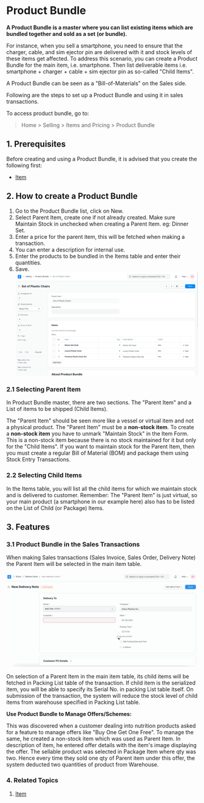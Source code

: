 
# Product Bundle



**A Product Bundle is a master where you can list existing items which are bundled together and sold as a set (or bundle).**


For instance, when you sell a smartphone, you need to ensure that the charger, cable, and sim ejector pin are delivered with it and stock levels of these items get affected.
To address this scenario, you can create a Product Bundle for the main item, i.e. smartphone. Then list deliverable items i.e. smartphone + charger + cable + sim ejector pin as so-called "Child Items".


A Product Bundle can be seen as a "Bill-of-Materials" on the Sales side.


Following are the steps to set up a Product Bundle and using it in sales transactions.


To access product bundle, go to:
> Home > Selling > Items and Pricing > Product Bundle


## 1. Prerequisites


Before creating and using a Product Bundle, it is advised that you create the following first:


* [Item](/docs/en/stock/item)


## 2. How to create a Product Bundle


1. Go to the Product Bundle list, click on New.
2. Select Parent Item, create one if not already created. Make sure Maintain Stock in unchecked when creating a Parent Item. eg: Dinner Set.
3. Enter a price for the parent item, this will be fetched when making a transaction.
4. You can enter a description for internal use.
5. Enter the products to be bundled in the Items table and enter their quantities.
6. Save.
![Product Bundle](/files/product-bundle.png)


### 2.1 Selecting Parent Item


In Product Bundle master, there are two sections. The "Parent Item" and a List of items to be shipped (Child Items).


The "Parent Item" should be seen more like a vessel or virtual item and not a physical product.
The "Parent Item" must be a **non-stock item**. To create a **non-stock item** you have to unmark "Maintain Stock" in the Item Form.
This is a non-stock item because there is no stock maintained for it but only for the "Child Items".
If you want to maintain stock for the Parent Item, then you must create a regular Bill of Material (BOM)
and package them using Stock Entry Transactions.


### 2.2 Selecting Child Items


In the Items table, you will list all the child items for which we maintain stock and is delivered to customer.
Remember: The "Parent Item" is just virtual, so your main product (a smartphone in our example here) also has to be listed on the List of Child (or Package) Items.


## 3. Features


### 3.1 Product Bundle in the Sales Transactions


When making Sales transactions (Sales Invoice, Sales Order, Delivery Note) the Parent Item will be selected in the main item table.


![Product Bundle](/files/product-bundle.gif)


On selection of a Parent Item in the main item table, its child items will be fetched in Packing List table of the transaction. If child item is the serialized item, you will be able to specify its Serial No.
in packing List table itself. On submission of the transaction, the system will reduce the stock level of child items from warehouse specified in Packing List table.


**Use Product Bundle to Manage Offers/Schemes:**
  

This was discovered when a customer dealing into nutrition products asked for a feature to manage offers like "Buy One Get One Free". To manage the same, he created a non-stock item which was used as Parent Item. In description of item, he entered offer details with the item's image displaying the offer. The sellable product was selected in Package Item where qty was two. Hence every time they sold one qty of Parent item under this offer, the system deducted two quantities of product from Warehouse.
### 4. Related Topics


1. [Item](/docs/en/stock/item)




